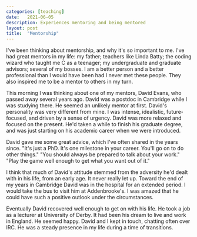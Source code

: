 ```yaml
---
categories: [teaching]
date:   2021-06-05
description: Experiences mentoring and being mentored
layout: post
title:  "Mentorship"
---
```


I've been thinking about mentorship, and why it's so important to me. I've had great mentors in my life: my father; teachers like Linda Batty; the coding wizard who taught me C as a teenager; my undergraduate and graduate advisors; several of my bosses. I am a better person and a better professional than I would have been had I never met these people. They also inspired me to be a mentor to others in my turn.

This morning I was thinking about one of my mentors, David Evans, who passed away several years ago. David was a postdoc in Cambridge while I was studying there. He seemed an unlikely mentor at first. David's personality was very different from mine. I was intense, idealistic, future-focused, and driven by a sense of urgency. David was more relaxed and focused on the present. He'd taken a while to finish his graduate degree, and was just starting on his academic career when we were introduced.

David gave me some great advice, which I've often shared in the years since. "It's just a PhD. It's one milestone in your career. You'll go on to do other things." "You should always be prepared to talk about your work." "Play the game well enough to get what you want out of it."

I think that much of David's attitude stemmed from the adversity he'd dealt with in his life, from an early age. It never really let up. Toward the end of my years in Cambridge David was in the hospital for an extended period. I would take the bus to visit him at Addenbrooke's. I was amazed that he could have such a positive outlook under the circumstances.

Eventually David recovered well enough to get on with his life. He took a job as a lecturer at University of Derby. It had been his dream to live and work in England. He seemed happy. David and I kept in touch, chatting often over IRC. He was a steady presence in my life during a time of transitions.
